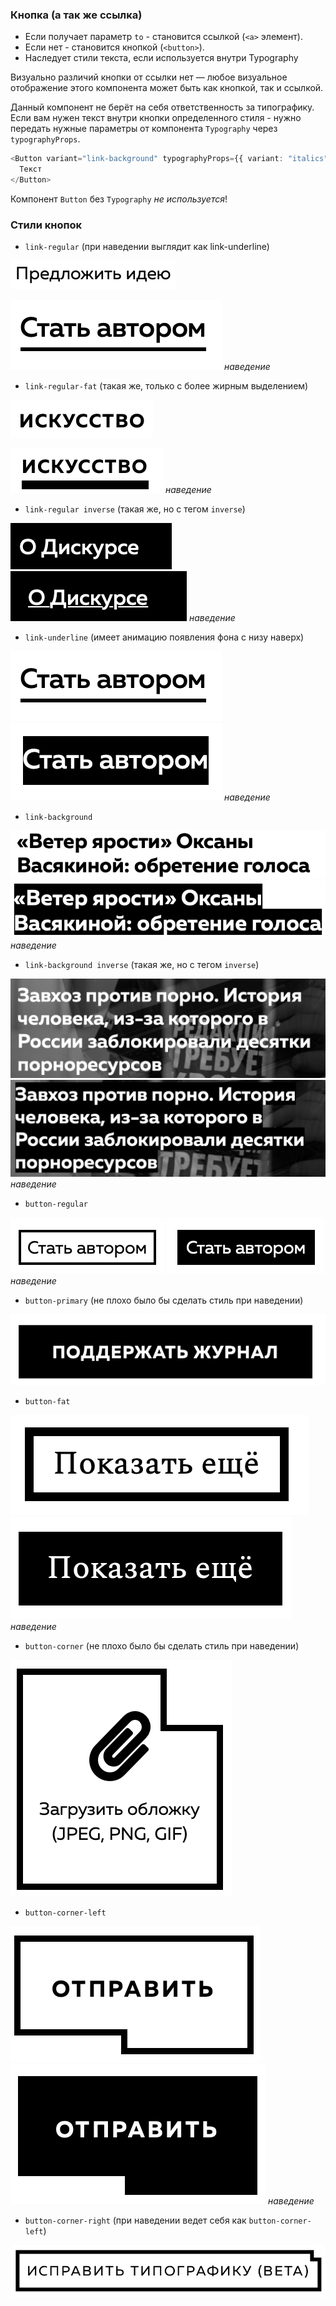 ### Кнопка (а так же ссылка)

- Если получает параметр `to` - становится ссылкой (`<a>` элемент).
- Если нет - становится кнопкой (`<button>`).
- Наследует стили текста, если используется внутри Typography

Визуально различий кнопки от ссылки нет — любое визуальное отображение этого компонента может быть как кнопкой, так и ссылкой.

Данный компонент не берёт на себя ответственность за типографику. Если вам нужен текст внутри кнопки определенного стиля - нужно передать нужные параметры от компонента `Typography` через `typographyProps`.

```typescript
<Button variant="link-background" typographyProps={{ variant: "italics" }}>
  Текст
</Button>
```

Компонент `Button` без `Typography` _не используется_!

### Стили кнопок

- `link-regular` (при наведении выглядит как link-underline)

![link-regular](./examples/link-regular.png)

![link-regular-hover](./examples/link-underline.png)
_наведение_

- `link-regular-fat` (такая же, только с более жирным выделением)

![link-regular-fat](./examples/link-regular-fat.png)

![link-regular-fat-hover](./examples/link-regular-fat-hover.png)
_наведение_

- `link-regular inverse` (такая же, но с тегом `inverse`)

![link-regular-inverse](./examples/link-regular-inverse.png)
![link-regular-inverse-hover](./examples/link-regular-inverse-hover.png)
_наведение_

- `link-underline` (имеет анимацию появления фона с низу наверх)

![link-underline](./examples/link-underline.png)
![link-underline-hover](./examples/link-underline-hover.png)
_наведение_

- `link-background`

![link-background](./examples/link-background.png)
![link-background-hover](./examples/link-background-hover.png)
_наведение_

- `link-background inverse` (такая же, но с тегом `inverse`)

![link-background-inverse](./examples/link-background-inverse.png)
![link-background-inverse-hover](./examples/link-background-inverse-hover.png)
_наведение_

- `button-regular`

![button-regular](./examples/button-regular.png)
![button-regular-hover](./examples/button-regular-hover.png)
_наведение_

- `button-primary` (не плохо было бы сделать стиль при наведении)

![button-primary](./examples/button-primary.png)

- `button-fat`

![button-fat](./examples/button-fat.png)
![button-fat-hover](./examples/button-fat-hover.png)
_наведение_

- `button-corner` (не плохо было бы сделать стиль при наведении)

![button-corner](./examples/button-corner.png)

- `button-corner-left`

![button-corner-left](./examples/button-corner-left.png)
![button-corner-left](./examples/button-corner-left-hover.png)
_наведение_

- `button-corner-right` (при наведении ведет себя как `button-corner-left`)

![button-corner-right](./examples/button-corner-right.png)
